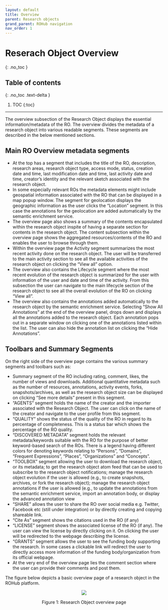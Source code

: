 ```yaml
---
layout: default
title: Overview
parent: Research objects
grand_parent: ROHub navigation
nav_order: 1
---
```


# Reserach Object Overview
{: .no_toc }
## Table of contents
{: .no_toc .text-delta }

1. TOC
{:toc}

---

The overview subsection of the Research Object displays the essential information/metadata of the RO. The overview divides the metadata of a research object into various readable segments. These segments are described in the below mentioned sections.

## Main RO Overview metadata segments
* At the top has a segment that includes the title of the RO, description, research areas, research object type, access mode, status,  creation date and time, last modification date and time, last activity date and time, creator’s identity and the relevant sketch associated with the research object.
* In some especially relevant ROs the metadata elements might include geospatial information associated with the RO that can be displayed in a map popup window. The segment for geolocation displays the geographic information as the user clicks the “Location” segment.  In this case the annotations for the geolocation are added automatically by the semantic enrichment service.
* The overview page also shows a summary of the contents encapsulated within the research object inspite of having a separate section for contents in the research object. The content subsection within the overview page shows the aggregated resources/contents of the RO and enables the user to browse through them.
* Within the overview page the Activity segment summarizes the most recent activity done on the research object. The user will be transferred to the main activity section to see all the available activities of the research object on clicking the “View all” option.
* The overview also contains the Lifecycle segment where the most recent evolution of the research object is summarized for the user with information of the user and date and time of the activity. From this subsection the user can navigate to the main lifecycle section of the research object to see all the overall evolution of the RO on clicking “View all”.
* The overview also contains the annotations added automatically to the research object by the semantic enrichment service. Selecting “Show All Annotations” at the end of the overview panel, drops down and displays all the annotations added to the research object. Each annotation pops out in a separate window on clicking one of the annotations listed within the list. The user can also hide the annotation list on clicking the “Hide Annotations”.

## Toolbars and Summary Segments
On the right side of the overview page contains the various summary segments and toolbars such as:
   * Summary segment of the RO including rating, comment, likes, the number of views and downloads. Additional quantitative metadata such as the number of resources, annotations, activity events, forks, snapshots/archives, as well as the research object size can be displayed on clicking “See more details” present in this segment.
   * “AGENTS” segment holds the name of the creator and the importer associated with the Research Object. The user can click on the name of the creator and navigate to the user profile from this segment.
   * “QUALITY” shows the status of the quality of the RO in regard to its percentage of completeness. This is a status bar which shows the percentage of the RO quality.
   * “DISCOVERED METADATA” segment holds the relevant metadata/keywords suitable with the RO for the purpose of better keyword-based search of the ROs. There is a legend having different colors for denoting keywords relating to “Persons”, “Domains”, “Frequent Expressions”, “Places”, “Organizations” and “Concepts”.
   * “TOOLBOX” segment allowing the user to download the research object, or its metadata; to get the research object atom feed that can be used to subscribe to the research object notifications; manage the research object evolution if the user is allowed (e.g., to create snapshots, archives, or fork the research object); manage the research object annotations if the user is allowed (e.g., to update the annotations from the semantic enrichment service, import an annotation body, or display the advanced annotation view
   * “SHARE” allows the user to share the RO over social media e.g. Twitter, Facebook etc (still under integration) or by directly creating and copying shareable link.
   * “Cite As” segment shows the citations used in the RO (if any)
   * “LICENSE” segment shows the associated license of the RO (if any). The user can view the license by directly clicking on it. On clicking the user will be redirected to the webpage describing the license.
   * “GRANTS” segment allows the user to see the funding body supporting the research. In some cases a clickable link will redirect the user to directly access more information of the funding body/organization from its official webpage.
   * At the very end of the overview page lies the comment section where the user can provide their comments and post them.  

The figure below depicts a basic overview page of a research object in the ROHub platform.


<p align="center"> <img src="https://box.psnc.pl/f/2b20790202/?raw=1"> </p>
<div align="center"> Figure 1: Research Object overview page </div>
